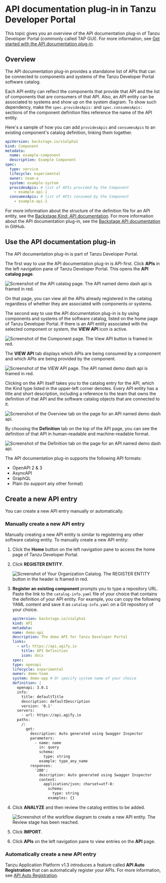 # API documentation plug-in in Tanzu Developer Portal

This topic gives you an overview of the API documentation plug-in of Tanzu Developer Portal
(commonly called TAP GUI). For more information, see
[Get started with the API documentation plug-in](api-docs-getting-started.hbs.md).

## <a id="overview"></a> Overview

The API documentation plug-in provides a standalone list of APIs that can be connected to
components and systems of the Tanzu Developer Portal software catalog.

Each API entity can reflect the components that provide that API and the list of components
that are consumers of that API.
Also, an API entity can be associated to systems and show up on the system diagram.
To show such dependency, make the `spec.providesApis:` and `spec.consumesApis:` sections of the
component definition files reference the name of the API entity.

Here's a sample of how you can add `providesApis` and `consumesApis` to an existing component's
catalog definition, linking them together.

```yaml
apiVersion: backstage.io/v1alpha1
kind: Component
metadata:
  name: example-component
  description: Example Component
spec:
  type: service
  lifecycle: experimental
  owner: team-a
  system: example-system
  providesApis: # list of APIs provided by the Component
    - example-api-1
  consumesApis: # list of APIs consumed by the Component
    - example-api-2
```

For more information about the structure of the definition file for an API entity, see the
[Backstage Kind: API documentation](https://backstage.io/docs/features/software-catalog/descriptor-format#kind-api).
For more information about the API documentation plug-in, see the
[Backstage API documentation](https://github.com/backstage/backstage/blob/master/plugins/api-docs/README.md)
in GitHub.

## <a id='use-api-docs-plug-in'></a> Use the API documentation plug-in

The API documentation plug-in is part of Tanzu Developer Portal.

The first way to use the API documentation plug-in is API-first.
Click **APIs** in the left navigation pane of Tanzu Developer Portal.
This opens the **API catalog page**.

![Screenshot of the API catalog page. The API named demo dash api is framed in red.](../images/api-plugin-1.png)

On that page, you can view all the APIs already registered in the catalog regardless of whether they
are associated with components or systems.

The second way to use the API documentation plug-in is by using components and systems of the
software catalog, listed on the home page of Tanzu Developer Portal.
If there is an API entity associated with the selected component or system, the **VIEW API** icon
is active.

![Screenshot of the Component page. The View API button is framed in red.](../images/api-plugin-2.png)

The **VIEW API** tab displays which APIs are being consumed by a component and which APIs are
being provided by the component.

![Screenshot of the VIEW API page. The API named demo dash api is framed in red.](../images/api-plugin-3.png)

Clicking on the API itself takes you to the catalog entry for the API, which the Kind
type listed in the upper-left corner denotes.
Every API entity has a title and short description, including a reference to the team that owns the
definition of that API and the software catalog objects that are connected to it.

![Screenshot of the Overview tab on the page for an API named demo dash api.](../images/api-plugin-4.png)

By choosing the **Definition** tab on the top of the API page, you can see the definition of that
API in human-readable and machine-readable format.

![Screenshot of the Definition tab on the page for an API named demo dash api.](../images/api-plugin-5.png)

The API documentation plug-in supports the following API formats:

- OpenAPI 2 & 3
- AsyncAPI
- GraphQL
- Plain (to support any other format)

## <a id='create-project'></a> Create a new API entry

You can create a new API entry manually or automatically.

### <a id='manually-create'></a> Manually create a new API entry

Manually creating a new API entity is similar to registering any other software catalog entity.
To manually create a new API entity:

1. Click the **Home** button on the left navigation pane to access the home page of
   Tanzu Developer Portal.

2. Click **REGISTER ENTITY**.

    ![Screenshot of Your Organization Catalog. The REGISTER ENTITY button in the header is framed in red.](../../images/getting-started-tap-gui-5.png)

3. **Register an existing component** prompts you to type a repository URL.
   Paste the link to the `catalog-info.yaml` file of your choice that contains the definition of your
   API entity.
   For example, you can copy the following YAML content and save it as `catalog-info.yaml` on a Git
   repository of your choice.

   ```yaml
   apiVersion: backstage.io/v1alpha1
   kind: API
   metadata:
   name: demo-api
   description: The demo API for Tanzu Developer Portal
   links:
     - url: https://api.agify.io
       title: API Definition
       icon: docs
   spec:
   type: openapi
   lifecycle: experimental
   owner: demo-team
   system: demo-app # Or specify system name of your choice
   definition: |
     openapi: 3.0.1
     info:
       title: defaultTitle
       description: defaultDescription
       version: '0.1'
     servers:
       - url: https://api.agify.io
     paths:
       /:
         get:
           description: Auto generated using Swagger Inspector
           parameters:
             - name: name
               in: query
               schema:
                 type: string
               example: type_any_name
           responses:
             '200':
               description: Auto generated using Swagger Inspector
               content:
                 application/json; charset=utf-8:
                   schema:
                     type: string
                   examples: {}
   ```

4. Click **ANALYZE** and then review the catalog entities to be added.

   ![Screenshot of the workflow diagram to create a new API entity. The Review stage has been reached.](../images/api-plugin-6.png)

5. Click **IMPORT**.

6. Click **APIs** on the left navigation pane to view entries on the **API** page.

### <a id='auto-create'></a> Automatically create a new API entry

Tanzu Application Platform v1.3 introduces a feature called **API Auto Registration** that can
automatically register your APIs.
For more information, see [API Auto Registration](../../api-auto-registration/about.hbs.md).
